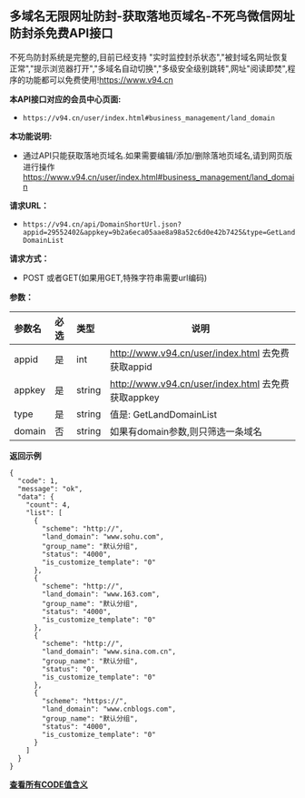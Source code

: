 ## 多域名无限网址防封-获取落地页域名-不死鸟微信网址防封杀免费API接口
不死鸟防封系统是完整的,目前已经支持 "实时监控封杀状态","被封域名网址恢复正常","提示浏览器打开","多域名自动切换","多级安全级别跳转",网址"阅读即焚",程序的功能都可以免费使用!https://www.v94.cn

**本API接口对应的会员中心页面:**
 - `https://v94.cn/user/index.html#business_management/land_domain  `

**本功能说明:**
- 通过API只能获取落地页域名.如果需要编辑/添加/删除落地页域名,请到网页版进行操作<br>https://www.v94.cn/user/index.html#business_management/land_domain 

**请求URL：** 
- ` https://v94.cn/api/DomainShortUrl.json?appid=29552402&appkey=9b2a6eca05aae8a98a52c6d0e42b7425&type=GetLandDomainList `
  
**请求方式：**
- POST 或者GET(如果用GET,特殊字符串需要url编码)


**参数：** 

|参数名|必选|类型|说明|
|:----    |:---|:----- |-----   |
|appid |  是  |    int   |    http://www.v94.cn/user/index.html 去免费获取appid   |
|appkey |  是  |    string   |    http://www.v94.cn/user/index.html 去免费获取appkey   |
|type |  是  |    string   | 值是:  GetLandDomainList   |
|domain |  否  |    string   | 如果有domain参数,则只筛选一条域名   |
**返回示例**

``` 
{
  "code": 1,
  "message": "ok",
  "data": {
    "count": 4,
    "list": [
      {
        "scheme": "http://",
        "land_domain": "www.sohu.com",
        "group_name": "默认分组",
        "status": "4000",
        "is_customize_template": "0"
      },
      {
        "scheme": "http://",
        "land_domain": "www.163.com",
        "group_name": "默认分组",
        "status": "4000",
        "is_customize_template": "0"
      },
      {
        "scheme": "http://",
        "land_domain": "www.sina.com.cn",
        "group_name": "默认分组",
        "status": "0",
        "is_customize_template": "0"
      },
      {
        "scheme": "https://",
        "land_domain": "www.cnblogs.com",
        "group_name": "默认分组",
        "status": "4000",
        "is_customize_template": "0"
      }
    ]
  }
}

```

**[查看所有CODE值含义](https://github.com/wanjunlengfeng/WechatUrlCheckPreventingBlockedApi/blob/master/微信防封杀系统api接口详细说明/CODE代码汇总.md "查看所有CODE值含义")**